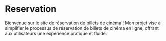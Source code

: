 # Reservation
Bienvenue sur le site de réservation de billets de cinéma ! Mon projet vise à simplifier le processus de réservation de billets de cinéma en ligne, offrant aux utilisateurs une expérience pratique et fluide.
